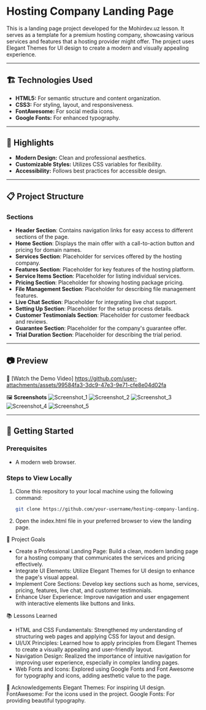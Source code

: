 # Hosting Company Landing Page

This is a landing page project developed for the Mohirdev.uz lesson. It serves as a template for a premium hosting company, showcasing various services and features that a hosting provider might offer. The project uses Elegant Themes for UI design to create a modern and visually appealing experience.

---

## 🏗️ Technologies Used

- **HTML5:** For semantic structure and content organization.
- **CSS3:** For styling, layout, and responsiveness.
- **FontAwesome:** For social media icons.
- **Google Fonts:** For enhanced typography.

---

## 🌟 Highlights

- **Modern Design:** Clean and professional aesthetics.
- **Customizable Styles:** Utilizes CSS variables for flexibility.
- **Accessibility:** Follows best practices for accessible design.

---

## 📋 Project Structure

### **Sections**
- **Header Section**: Contains navigation links for easy access to different sections of the page.
- **Home Section**: Displays the main offer with a call-to-action button and pricing for domain names.
- **Services Section**: Placeholder for services offered by the hosting company.
- **Features Section**: Placeholder for key features of the hosting platform.
- **Service Items Section**: Placeholder for listing individual services.
- **Pricing Section**: Placeholder for showing hosting package pricing.
- **File Management Section**: Placeholder for describing file management features.
- **Live Chat Section**: Placeholder for integrating live chat support.
- **Setting Up Section**: Placeholder for the setup process details.
- **Customer Testimonials Section**: Placeholder for customer feedback and reviews.
- **Guarantee Section**: Placeholder for the company's guarantee offer.
- **Trial Duration Section**: Placeholder for describing the trial period.

---

## 📷 Preview

🎥 [Watch the Demo Video]
https://github.com/user-attachments/assets/99584fa3-3dc9-47e3-9e71-cfe8e04d02fa

🖼️ **Screenshots**
![Screenshot_1](https://github.com/user-attachments/assets/3aca1c69-33a5-4d93-ab22-db2bb5f7e562)
![Screenshot_2](https://github.com/user-attachments/assets/853a624d-527c-4fe4-b2a8-5894e8f20232)
![Screenshot_3](https://github.com/user-attachments/assets/911efe9d-ad98-418f-a099-794eecdeee24)
![Screenshot_4](https://github.com/user-attachments/assets/1458748e-32f3-4e7f-945b-02d7ceb0a8e2)
![Screenshot_5](https://github.com/user-attachments/assets/a2524624-acd8-4134-90f1-7f47ab6525ac)

---

## 🚀 Getting Started

### Prerequisites
- A modern web browser.

### Steps to View Locally

1. Clone this repository to your local machine using the following command:
   ```bash
   git clone https://github.com/your-username/hosting-company-landing.git

2. Open the index.html file in your preferred browser to view the landing page.

🎯 Project Goals
 * Create a Professional Landing Page: Build a clean, modern landing page for a hosting company that communicates the services and pricing effectively.
 * Integrate UI Elements: Utilize Elegant Themes for UI design to enhance the page's visual appeal.
 * Implement Core Sections: Develop key sections such as home, services, pricing, features, live chat, and customer testimonials.
 * Enhance User Experience: Improve navigation and user engagement with interactive elements like buttons and links.

📚 Lessons Learned
 * HTML and CSS Fundamentals: Strengthened my understanding of structuring web pages and applying CSS for layout and design.
 * UI/UX Principles: Learned how to apply principles from Elegant Themes to create a visually appealing and user-friendly layout.
 * Navigation Design: Realized the importance of intuitive navigation for improving user experience, especially in complex landing pages.
 * Web Fonts and Icons: Explored using Google Fonts and Font Awesome for typography and icons, adding aesthetic value to the page.

👏 Acknowledgements
Elegant Themes: For inspiring UI design.
FontAwesome: For the icons used in the project.
Google Fonts: For providing beautiful typography.
